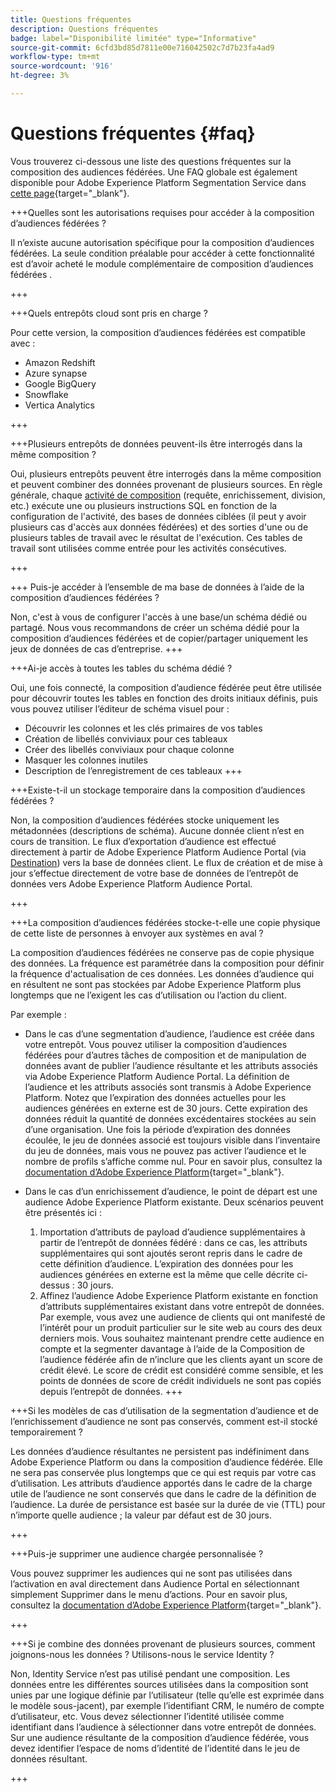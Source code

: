 ```yaml
---
title: Questions fréquentes
description: Questions fréquentes
badge: label="Disponibilité limitée" type="Informative"
source-git-commit: 6cfd3bd85d7811e00e716042502c7d7b23fa4ad9
workflow-type: tm+mt
source-wordcount: '916'
ht-degree: 3%

---
```



# Questions fréquentes {#faq}

Vous trouverez ci-dessous une liste des questions fréquentes sur la composition des audiences fédérées. Une FAQ globale est également disponible pour Adobe Experience Platform Segmentation Service dans [cette page](https://experienceleague.adobe.com/en/docs/experience-platform/segmentation/faq){target="_blank"}.


+++Quelles sont les autorisations requises pour accéder à la composition d’audiences fédérées ?

Il n’existe aucune autorisation spécifique pour la composition d’audiences fédérées. La seule condition préalable pour accéder à cette fonctionnalité est d’avoir acheté le module complémentaire de composition d’audiences fédérées .

+++

+++Quels entrepôts cloud sont pris en charge ?

Pour cette version, la composition d’audiences fédérées est compatible avec :

* Amazon Redshift
* Azure synapse
* Google BigQuery
* Snowflake
* Vertica Analytics

+++


+++Plusieurs entrepôts de données peuvent-ils être interrogés dans la même composition ?

Oui, plusieurs entrepôts peuvent être interrogés dans la même composition et peuvent combiner des données provenant de plusieurs sources.  En règle générale, chaque [activité de composition](../compositions/orchestrate-activities.md) (requête, enrichissement, division, etc.) exécute une ou plusieurs instructions SQL en fonction de la configuration de l&#39;activité, des bases de données ciblées (il peut y avoir plusieurs cas d&#39;accès aux données fédérées) et des sorties d&#39;une ou de plusieurs tables de travail avec le résultat de l&#39;exécution. Ces tables de travail sont utilisées comme entrée pour les activités consécutives.

+++

+++ Puis-je accéder à l’ensemble de ma base de données à l’aide de la composition d’audiences fédérées ?

Non, c&#39;est à vous de configurer l&#39;accès à une base/un schéma dédié ou partagé. Nous vous recommandons de créer un schéma dédié pour la composition d’audiences fédérées et de copier/partager uniquement les jeux de données de cas d’entreprise.
+++



+++Ai-je accès à toutes les tables du schéma dédié ?

Oui, une fois connecté, la composition d’audience fédérée peut être utilisée pour découvrir toutes les tables en fonction des droits initiaux définis, puis vous pouvez utiliser l’éditeur de schéma visuel pour :

* Découvrir les colonnes et les clés primaires de vos tables
* Création de libellés conviviaux pour ces tableaux
* Créer des libellés conviviaux pour chaque colonne
* Masquer les colonnes inutiles
* Description de l’enregistrement de ces tableaux
+++


+++Existe-t-il un stockage temporaire dans la composition d’audiences fédérées ?

Non, la composition d’audiences fédérées stocke uniquement les métadonnées (descriptions de schéma). Aucune donnée client n’est en cours de transition. Le flux d’exportation d’audience est effectué directement à partir de Adobe Experience Platform Audience Portal (via [Destination](../connections/destinations.md)) vers la base de données client. Le flux de création et de mise à jour s’effectue directement de votre base de données de l’entrepôt de données vers Adobe Experience Platform Audience Portal.

+++

+++La composition d’audiences fédérées stocke-t-elle une copie physique de cette liste de personnes à envoyer aux systèmes en aval ?

La composition d’audiences fédérées ne conserve pas de copie physique des données. La fréquence est paramétrée dans la composition pour définir la fréquence d&#39;actualisation de ces données. Les données d’audience qui en résultent ne sont pas stockées par Adobe Experience Platform plus longtemps que ne l’exigent les cas d’utilisation ou l’action du client.

Par exemple :

* Dans le cas d’une segmentation d’audience, l’audience est créée dans votre entrepôt. Vous pouvez utiliser la composition d’audiences fédérées pour d’autres tâches de composition et de manipulation de données avant de publier l’audience résultante et les attributs associés via Adobe Experience Platform Audience Portal. La définition de l’audience et les attributs associés sont transmis à Adobe Experience Platform.
Notez que l’expiration des données actuelles pour les audiences générées en externe est de 30 jours. Cette expiration des données réduit la quantité de données excédentaires stockées au sein d’une organisation. Une fois la période d’expiration des données écoulée, le jeu de données associé est toujours visible dans l’inventaire du jeu de données, mais vous ne pouvez pas activer l’audience et le nombre de profils s’affiche comme nul. Pour en savoir plus, consultez la [documentation d’Adobe Experience Platform](https://experienceleague.adobe.com/en/docs/experience-platform/segmentation/faq#how-long-do-externally-generated-audiences-last-for){target="_blank"}.

* Dans le cas d’un enrichissement d’audience, le point de départ est une audience Adobe Experience Platform existante. Deux scénarios peuvent être présentés ici :
   1. Importation d’attributs de payload d’audience supplémentaires à partir de l’entrepôt de données fédéré : dans ce cas, les attributs supplémentaires qui sont ajoutés seront repris dans le cadre de cette définition d’audience. L’expiration des données pour les audiences générées en externe est la même que celle décrite ci-dessus : 30 jours.
   1. Affinez l’audience Adobe Experience Platform existante en fonction d’attributs supplémentaires existant dans votre entrepôt de données. Par exemple, vous avez une audience de clients qui ont manifesté de l’intérêt pour un produit particulier sur le site web au cours des deux derniers mois. Vous souhaitez maintenant prendre cette audience en compte et la segmenter davantage à l’aide de la Composition de l’audience fédérée afin de n’inclure que les clients ayant un score de crédit élevé. Le score de crédit est considéré comme sensible, et les points de données de score de crédit individuels ne sont pas copiés depuis l’entrepôt de données.
+++

+++Si les modèles de cas d’utilisation de la segmentation d’audience et de l’enrichissement d’audience ne sont pas conservés, comment est-il stocké temporairement ?

Les données d’audience résultantes ne persistent pas indéfiniment dans Adobe Experience Platform ou dans la composition d’audience fédérée. Elle ne sera pas conservée plus longtemps que ce qui est requis par votre cas d’utilisation. Les attributs d’audience apportés dans le cadre de la charge utile de l’audience ne sont conservés que dans le cadre de la définition de l’audience. La durée de persistance est basée sur la durée de vie (TTL) pour n’importe quelle audience ; la valeur par défaut est de 30 jours.

+++

+++Puis-je supprimer une audience chargée personnalisée ?

Vous pouvez supprimer les audiences qui ne sont pas utilisées dans l’activation en aval directement dans Audience Portal en sélectionnant simplement Supprimer dans le menu d’actions. Pour en savoir plus, consultez la [documentation d’Adobe Experience Platform](https://experienceleague.adobe.com/en/docs/experience-platform/segmentation/faq#how-do-i-put-an-audience-in-the-deleted-state){target="_blank"}.

+++

+++Si je combine des données provenant de plusieurs sources, comment joignons-nous les données ? Utilisons-nous le service Identity ?

Non, Identity Service n’est pas utilisé pendant une composition. Les données entre les différentes sources utilisées dans la composition sont unies par une logique définie par l’utilisateur (telle qu’elle est exprimée dans le modèle sous-jacent), par exemple l’identifiant CRM, le numéro de compte d’utilisateur, etc. Vous devez sélectionner l’identité utilisée comme identifiant dans l’audience à sélectionner dans votre entrepôt de données. Sur une audience résultante de la composition d’audience fédérée, vous devez identifier l’espace de noms d’identité de l’identité dans le jeu de données résultant.

+++

<!--
+++If I want to combine federated data with datasets that live in Adobe Experience Platform, how is this done?

Likewise, the Identity Service is not being leveraged in this scenario either. The data model underpinning a composition needs to express how the data warehouse data and the audience to be enriched are related. e.g. assume an existing audience in Adobe Experience Platform contains several attributes, among which is the CRM ID. Assume transactional data is in the data warehouse containing purchases with various attributes, including the CRM ID of the purchaser. The end-user would have to specify that the CRM ID for both objects is used to stitch the two objects together.

+++
-->